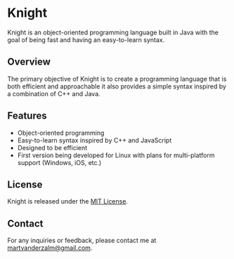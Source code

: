 # Knight
Knight is an object-oriented programming language built in Java with the goal of being fast and having an easy-to-learn syntax.

## Overview
The primary objective of Knight is to create a programming language that is both efficient and approachable it also provides a simple syntax inspired by a combination of C++ and Java.

## Features
- Object-oriented programming
- Easy-to-learn syntax inspired by C++ and JavaScript
- Designed to be efficient
- First version being developed for Linux with plans for multi-platform support (Windows, iOS, etc.)

## License
Knight is released under the [MIT License](https://github.com/MartvdZalm/Knight/blob/master/LICENSE).

## Contact
For any inquiries or feedback, please contact me at martvanderzalm@gmail.com.